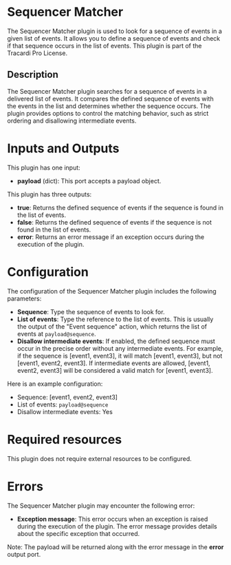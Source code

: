 # Sequencer Matcher

The Sequencer Matcher plugin is used to look for a sequence of events in a given list of events. It allows you to define a sequence of events and check if that sequence occurs in the list of events. This plugin is part of the Tracardi Pro License.

## Description

The Sequencer Matcher plugin searches for a sequence of events in a delivered list of events. It compares the defined sequence of events with the events in the list and determines whether the sequence occurs. The plugin provides options to control the matching behavior, such as strict ordering and disallowing intermediate events.

# Inputs and Outputs

This plugin has one input:

- **payload** (dict): This port accepts a payload object.

This plugin has three outputs:

- **true**: Returns the defined sequence of events if the sequence is found in the list of events.
- **false**: Returns the defined sequence of events if the sequence is not found in the list of events.
- **error**: Returns an error message if an exception occurs during the execution of the plugin.

# Configuration

The configuration of the Sequencer Matcher plugin includes the following parameters:

- **Sequence**: Type the sequence of events to look for.
- **List of events**: Type the reference to the list of events. This is usually the output of the "Event sequence" action, which returns the list of events at `payload@sequence`.
- **Disallow intermediate events**: If enabled, the defined sequence must occur in the precise order without any intermediate events. For example, if the sequence is [event1, event3], it will match [event1, event3], but not [event1, event2, event3]. If intermediate events are allowed, [event1, event2, event3] will be considered a valid match for [event1, event3].

Here is an example configuration:

- Sequence: [event1, event2, event3]
- List of events: `payload@sequence`
- Disallow intermediate events: Yes

# Required resources

This plugin does not require external resources to be configured.

# Errors

The Sequencer Matcher plugin may encounter the following error:

- **Exception message**: This error occurs when an exception is raised during the execution of the plugin. The error message provides details about the specific exception that occurred.

Note: The payload will be returned along with the error message in the **error** output port.